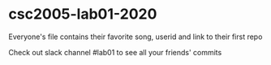 # csc2005-lab01-2020

Everyone's file contains their favorite song, userid and link to their first repo

Check out slack channel #lab01 to see all your friends' commits
